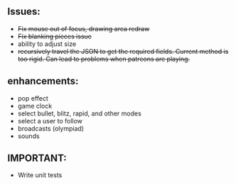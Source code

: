 ## Issues:

* ~~Fix mouse out of focus, drawing area redraw~~
* ~~Fix blanking pieces issue~~
* ability to adjust size
* ~~recursively travel the JSON to get the required fields. Current method is too rigid. Can lead to problems when patreons are playing.~~

## enhancements:

* pop effect
* game clock
* select bullet, blitz, rapid, and other modes
* select a user to follow
* broadcasts (olympiad)
* sounds

## IMPORTANT:
* Write unit tests
